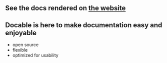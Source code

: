 <!--
---
title: Docable
navTitle: Home
subtitle: Demo Page Generator
navIndex: 0
---
-->

<!-- @demobox hide -->

## See the docs rendered on [the website](https://jaredly.github.io/docable)

<!-- @demobox /hide -->

## Docable is here to make documentation easy and enjoyable

- open source
- flexible
- optimized for usability

